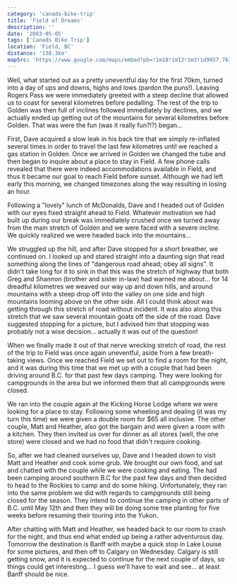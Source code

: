 ```yaml
---
category: 'canada-bike-trip'
title: 'Field of Dreams'
description: ''
date: '2003-05-05'
tags: ['Canads Bike Trip']
location: 'Field, BC'
distance: '138.3km'
mapSrc: 'https://www.google.com/maps/embed?pb=!1m18!1m12!1m3!1d9957.76378185243!2d-116.49877735598865!3d51.39495217386757!2m3!1f0!2f0!3f0!3m2!1i1024!2i768!4f13.1!3m3!1m2!1s0x5379dfc22c94dc95%3A0x11174a39a92036b0!2sField%2C%20BC%20V0A%201G0!5e0!3m2!1sen!2sca!4v1609170067571!5m2!1sen!2sca'
---
```

Well, what started out as a pretty uneventful day for the first 70km, turned into a day of ups and downs, highs and lows (pardon the puns!). Leaving Rogers Pass we were immediately greeted with a steep decline that allowed us to coast for several kilometres before pedalling. The rest of the trip to Golden was then full of inclines followed immediately by declines, and we actually ended up getting out of the mountains for several kilometres before Golden. That was were the fun (was it really fun?!?) began...

First, Dave acquired a slow leak in his back tire that we simply re-inflated several times in order to travel the last few kilometres until we reached a gas station in Golden. Once we arrived in Golden we changed the tube and then began to inquire about a place to stay in Field. A few phone calls revealed that there were indeed accommodations available in Field, and thus it became our goal to reach Field before sunset. Although we had left early this morning, we changed timezones along the way resulting in losing an hour.

Following a "lovely" lunch of McDonalds, Dave and I headed out of Golden with our eyes fixed straight ahead to Field. Whatever motivation we had built up during our break was immediately crushed once we turned away from the main stretch of Golden and we were faced with a severe incline. We quickly realized we were headed back into the mountains...

We struggled up the hill, and after Dave stopped for a short breather, we continued on. I looked up and stared straight into a daunting sign that read something along the lines of "dangerous road ahead; obey all signs". It didn't take long for it to sink in that this was the stretch of highway that both Greg and Shannon (brother and sister in-law) had warned me about... for 14 dreadful kilometres we weaved our way up and down hills, and around mountains with a steep drop off into the valley on one side and high mountains looming above on the other side. All I could think about was getting through this stretch of road without incident. It was also along this stretch that we saw several mountain goats off the side of the road. Dave suggested stopping for a picture, but I advised him that stopping was probably not a wise decision... actually it was out of the question!

When we finally made it out of that nerve wrecking stretch of road, the rest of the trip to Field was once again uneventful, aside from a few breath-taking views. Once we reached Field we set out to find a room for the night, and it was during this time that we met up with a couple that had been driving around B.C. for that past few days camping. They were looking for campgrounds in the area but we informed them that all campgrounds were closed.

We ran into the couple again at the Kicking Horse Lodge where we were looking for a place to stay. Following some wheeling and dealing (it was my turn this time) we were given a double room for $65 all inclusive. The other couple, Matt and Heather, also got the bargain and were given a room with a kitchen. They then invited us over for dinner as all stores (well, the one store) were closed and we had no food that didn't require cooking.

So, after we had cleaned ourselves up, Dave and I headed down to visit Matt and Heather and cook some grub. We brought our own food, and sat and chatted with the couple while we were cooking and eating. The had been camping around southern B.C for the past few days and then decided to head to the Rockies to camp and do some hiking. Unfortunately, they ran into the same problem we did with regards to campgrounds still being closed for the season. They intend to continue the camping in other parts of B.C. until May 12th and then they will be doing some tree planting for five weeks before resuming their touring into the Yukon.

After chatting with Matt and Heather, we headed back to our room to crash for the night, and thus end what ended up being a rather adventurous day. Tomorrow the destination is Banff with maybe a quick stop in Lake Louise for some pictures, and then off to Calgary on Wednesday. Calgary is still getting snow, and it is expected to continue for the next couple of days, so things could get interesting... I guess we'll have to wait and see... at least Banff should be nice.